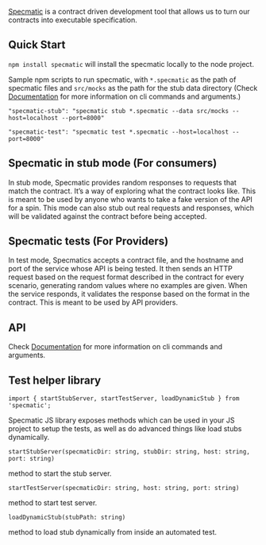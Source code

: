 [Specmatic](https://specmatic.run/) is a contract driven development tool that allows us to turn our contracts into executable specification.

## Quick Start
`npm install specmatic`  will install the specmatic locally to the node project.

Sample npm scripts to run specmatic, with `*.specmatic` as the path of specmatic files and `src/mocks` as the path for the stub data directory (Check [Documentation](https://specmatic.run/documentation.html) for more information on cli commands and arguments.)

`"specmatic-stub": "specmatic stub *.specmatic --data src/mocks --host=localhost --port=8000"`

`"specmatic-test": "specmatic test *.specmatic --host=localhost --port=8000"`

## Specmatic in stub mode (For consumers)

In stub mode, Specmatic provides random responses to requests that match the contract. It’s a way of exploring what the contract looks like.
This is meant to be used by anyone who wants to take a fake version of the API for a spin.
This mode can also stub out real requests and responses, which will be validated against the contract before being accepted.

## Specmatic tests (For Providers)

In test mode, Specmatics accepts a contract file, and the hostname and port of the service whose API is being tested. It then sends an HTTP request based on the request format described in the contract for every scenario, generating random values where no examples are given. When the service responds, it validates the response based on the format in the contract.
This is meant to be used by API providers.

## API

Check [Documentation](https://specmatic.run/documentation.html) for more information on cli commands and arguments.

## Test helper library

`import { startStubServer, startTestServer, loadDynamicStub } from 'specmatic';`

Specmatic JS library exposes methods which can be used in your JS project to setup the tests, as well as do advanced things like load stubs dynamically.


`startStubServer(specmaticDir: string, stubDir: string, host: string, port: string)`

method to start the stub server.

`startTestServer(specmaticDir: string, host: string, port: string)`

method to start test server.

`loadDynamicStub(stubPath: string)`

method to load stub dynamically from inside an automated test.

